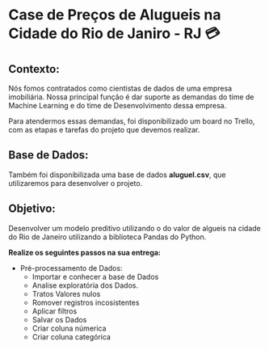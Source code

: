 # Case de Preços de Alugueis na Cidade do Rio de Janiro - RJ 💳

## Contexto:

Nós fomos contratados como cientistas de dados de uma empresa imobiliária. Nossa principal função é dar suporte as demandas do time de Machine Learning e do time de Desenvolvimento dessa empresa.

Para atendermos essas demandas, foi disponibilizado um board no Trello, com as etapas e tarefas do projeto que devemos realizar. 

## Base de Dados:

Também foi disponibilizada uma base de dados **aluguel.csv**, que utilizaremos para desenvolver o projeto.

## Objetivo:

Desenvolver um modelo preditivo utilizando o do valor de algueis na cidade do Rio de Janeiro utilizando a biblioteca Pandas do Python.

**Realize os seguintes passos na sua entrega:**

- Pré-processamento de Dados:
  - Importar e conhecer a base de Dados
  - Analise exploratória dos Dados.
  - Tratos Valores nulos
  - Romover registros incosistentes
  - Aplicar filtros
  - Salvar os Dados
  - Criar coluna númerica
  - Criar coluna categórica
 